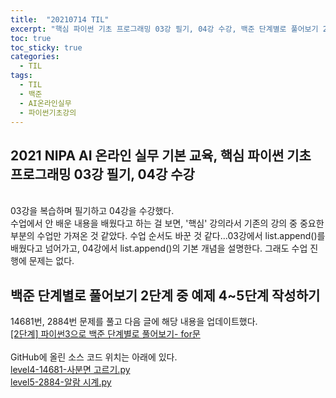 ```yaml
---
title:  "20210714 TIL"
excerpt: "핵심 파이썬 기초 프로그래밍 03강 필기, 04강 수강, 백준 단계별로 풀어보기 2단계 중 예제 4~5단계 작성(14681번, 2884번)"
toc: true
toc_sticky: true
categories:
  - TIL
tags:
  - TIL
  - 백준
  - AI온라인실무
  - 파이썬기초강의
---
```


## 2021 NIPA AI 온라인 실무 기본 교육, 핵심 파이썬 기초 프로그래밍 03강 필기, 04강 수강
<br>
03강을 복습하며 필기하고 04강을 수강했다.
<br>
수업에서 안 배운 내용을 배웠다고 하는 걸 보면,  
'핵심' 강의라서 기존의 강의 중 중요한 부분의 수업만 가져온 것 같았다.  
수업 순서도 바꾼 것 같다...03강에서 list.append()를 배웠다고 넘어가고, 04강에서 list.append()의 기본 개념을 설명한다.  
그래도 수업 진행에 문제는 없다.  


## 백준 단계별로 풀어보기 2단계 중 예제 4\~5단계 작성하기
14681번, 2884번 문제를 풀고 다음 글에 해당 내용을 업데이트했다.    
[[2단계] 파이썬3으로 백준 단계별로 풀어보기- for문](https://leeryeongsong.github.io/baekjoon/baekjoon-step-by-step-python3-step2/)  
<br>
GitHub에 올린 소스 코드 위치는 아래에 있다.  
[level4-14681-사분면 고르기.py](https://github.com/leeryeongsong/baekjoon-step-by-step-python3/blob/main/step2/level4-14681-%EC%82%AC%EB%B6%84%EB%A9%B4%20%EA%B3%A0%EB%A5%B4%EA%B8%B0.py)  
[level5-2884-알람 시계.py](https://github.com/leeryeongsong/baekjoon-step-by-step-python3/blob/main/step2/level5-2884-%EC%95%8C%EB%9E%8C%20%EC%8B%9C%EA%B3%84.py)
<br>
<br>

